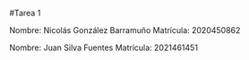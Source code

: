 #Tarea 1

Nombre: Nicolás González Barramuño
Matrícula: 2020450862

Nombre: Juan Silva Fuentes 
Matrícula: 2021461451
